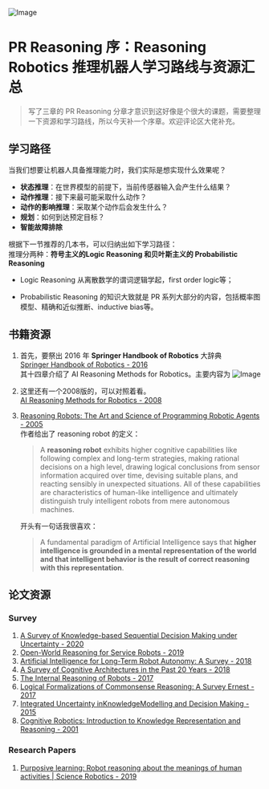 ![Image](https://pic4.zhimg.com/80/v2-ada8c7b12921893969a0bef8cb4681fb.jpg)
# PR Reasoning 序：Reasoning Robotics 推理机器人学习路线与资源汇总

> 写了三章的 PR Reasoning 分章才意识到这好像是个很大的课题，需要整理一下资源和学习路线，所以今天补一个序章。欢迎评论区大佬补充。

## 学习路径
当我们想要让机器人具备推理能力时，我们实际是想实现什么效果呢？
- **状态推理**：在世界模型的前提下，当前传感器输入会产生什么结果？
- **动作推理**：接下来最可能采取什么动作？
- **动作的影响推理**：采取某个动作后会发生什么？
- **规划**：如何到达预定目标？ 
- **智能故障排除**

根据下一节推荐的几本书，可以归纳出如下学习路径：\
推理分两种：**符号主义的Logic Reasoning 和贝叶斯主义的 Probabilistic Reasoning**

- Logic Reasoning 从离散数学的谓词逻辑学起，first order logic等；

- Probabilistic Reasoning 的知识大致就是 PR 系列大部分的内容，包括概率图模型、精确和近似推断、inductive bias等。

## 书籍资源
1. 首先，要祭出 2016 年 **Springer Handbook of Robotics** 大辞典\
[Springer Handbook of Robotics - 2016](https://github.com/Skylark0924/Reinforcement-Learning-in-Robotics/blob/master/Reasoning/BOOKS/Springer%20handbook%20of%20robotics_Siciliano%2C%20Khatib_2016.pdf 'card')\
其十四章介绍了 AI Reasoning Methods for Robotics。主要内容为 
    ![Image](https://pic4.zhimg.com/80/v2-62e065b9515a99cdee65c2f6d756bf59.png)

2. 这里还有一个2008版的，可以对照着看。\
[AI Reasoning Methods for Robotics - 2008](https://github.com/Skylark0924/Reinforcement-Learning-in-Robotics/blob/master/Reasoning/BOOKS/AI%20Reasoning%20Methods%20for%20Robotics_Hertzberg%2C%20Chatila_2008.pdf 'card')

3. [Reasoning Robots: The Art and Science of Programming Robotic Agents - 2005](https://github.com/Skylark0924/Reinforcement-Learning-in-Robotics/blob/master/Reasoning/BOOKS/Reasoning%20Robots_Unknown_2005.pdf 'card')\
   作者给出了 reasoning robot 的定义：
    > A **reasoning robot** exhibits higher cognitive capabilities like following complex and long-term strategies, making rational decisions on a high level, drawing logical conclusions from sensor information acquired over time, devising suitable plans, and reacting sensibly in unexpected situations. All of these capabilities are characteristics of human-like intelligence and ultimately distinguish truly intelligent robots from mere autonomous machines.
    
    开头有一句话我很喜欢：
    > A fundamental paradigm of Artificial Intelligence says that **higher intelligence is
    grounded in a mental representation of the world and that intelligent behavior is the result of correct reasoning with this representation**.

## 论文资源
### Survey
1. [A Survey of Knowledge-based Sequential Decision Making under Uncertainty - 2020](https://github.com/Skylark0924/Reinforcement-Learning-in-Robotics/blob/master/Reasoning/BOOKS/A%20Survey%20of%20Knowledge-based%20Sequential%20Decision%20Making%20under%20Uncertainty_Zhang%2C%20Sridharan_2020.pdf)
2. [Open-World Reasoning for Service Robots - 2019](https://github.com/Skylark0924/Reinforcement-Learning-in-Robotics/blob/master/Reasoning/BOOKS/Open-world%20reasoning%20for%20service%20robots_Jiang%20et%20al._2019.pdf)
3. [Artificial Intelligence for Long-Term Robot Autonomy: A Survey - 2018](https://github.com/Skylark0924/Reinforcement-Learning-in-Robotics/blob/master/Reasoning/BOOKS/Artificial%20Intelligence%20for%20Long-Term%20Robot%20Autonomy%20A%20Survey_Kunze%20et%20al._2018.pdf)
4. [A Survey of Cognitive Architectures in the Past 20 Years - 2018](https://github.com/Skylark0924/Reinforcement-Learning-in-Robotics/blob/master/Reasoning/BOOKS/A%20survey%20of%20cognitive%20architectures%20in%20the%20past%2020%20years_Ye%2C%20Wang%2C%20Wang_2018.pdf)
5. [The Internal Reasoning of Robots - 2017](https://github.com/Skylark0924/Reinforcement-Learning-in-Robotics/blob/master/Reasoning/BOOKS/The%20internal%20reasoning%20of%20robots_Perlis%20et%20al._2017.pdf)
6. [Logical Formalizations of Commonsense Reasoning: A Survey Ernest - 2017](https://github.com/Skylark0924/Reinforcement-Learning-in-Robotics/blob/master/Reasoning/BOOKS/Logical%20formalizations%20of%20commonsense%20reasoning%20A%20survey_Davis_2017.pdf)
9. [Integrated Uncertainty inKnowledgeModelling and Decision Making - 2015](https://github.com/Skylark0924/Reinforcement-Learning-in-Robotics/blob/master/Reasoning/BOOKS/Integrated%20Uncertainty%20inKnowledgeModelling%20and%20Decision%20Making_Goebel_2015.pdf)
10. [Cognitive Robotics: Introduction to Knowledge Representation and Reasoning - 2001](https://github.com/Skylark0924/Reinforcement-Learning-in-Robotics/blob/master/Reasoning/BOOKS/Cognitive%20Robotics%20Introduction%20to%20Knowledge%20Representation%20and%20Reasoning_Scherl_2001.pdf)

### Research Papers
1. [Purposive learning: Robot reasoning about the meanings of human activities | Science Robotics - 2019](https://github.com/Skylark0924/Reinforcement-Learning-in-Robotics/blob/master/Reasoning/BOOKS/Purposive%20learning%20Robot%20reasoning%20about%20the%20meanings%20of%20human%20activities_Cheng%20et%20al._2019.pdf)

